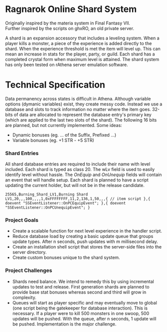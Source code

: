Ragnarok Online Shard System
============================
Originally inspired by the materia system in Final Fantasy VII.<br>
Further inspired by the scripts on ghxRO, an old private server.<br>

A shard is an expansion accessory that includes a leveling system. When a player kills a monster, a piece of the experience is added directly to the shard. When the experience threshold is met the item will level up. This can mean an increase in stats for the player, party, or guild. Each shard has a completed crystal form when maximum level is attained. The shard system has only been tested on rAthena server emulation software.

Technical Specification
=======================
Data permanency across states is difficult in Athena. Although variable options (dymanic variables) exist, they create messy code. Instead we use a database and slots to track information no matter where the item goes. 32-bits of data are allocated to represent the database entry's primary key (which are applied to the last two slots of the shard). The following 16 bits are planned, but not currently implemented. Some ideas:
* Dynamic bonuses (eg. ... of the Suffix, Prefixed ...)
* Variable bonuses (eg. +1 STR - +5 STR)

### Shard Entries ###
All shard database entries are required to include their name with level included. Each shard is typed as class 20. The wLv field is used to easily identify level without hassle. The _OnEquip_ and _OnUnequip_ fields will contain an event that will handle setup. Each shard is planned to have a script updating the current holder, but will not be in the release candidate.<br>

```
25565,Burning_Shard_LV1,Burning Shard LV1,20,,,100,,,,1,0xFFFFFFFF,11,2,136,1,50,,,{ // item script },{ doevent "SSEventListener::OnPCEquipEvent"; },{ doevent "SSEventListener::OnPCUnequipEvent"; }
```

### Project Goals ###
* Create a scalable function for next level experience in the handler script.
* Reduce database load by creating a basic update queue that groups update types. After n seconds, push updates with m millisecond delay.
* Create an installation shell script that stores the server-side files into the server directory.
* Create custom bonuses unique to the shard system.

### Project Challenges ###
* Shards need balance. We intend to remedy this by using incremental updates to test and release. First generation shards are planned to provide base stat bonuses whereas second and third will grow in complexity.
* Queues will start as player specific and may eventually move to global (one script being the gatekeeper for database interaction). This is necessary. If a player were to kill 500 monsters in one swoop, 500 updates will be pushed. With the queue, after n seconds, 1 update will be pushed. Implementation is the major challenge.
